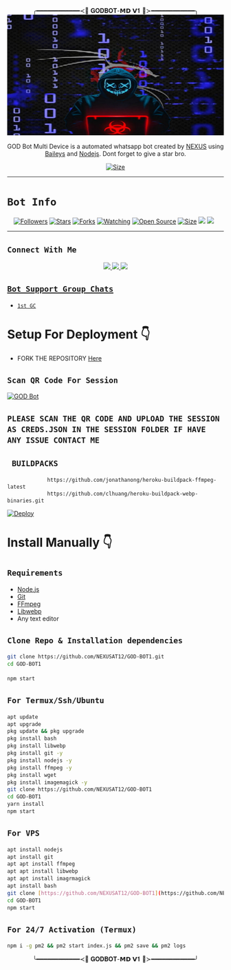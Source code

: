 <p align="center">  
╭━━━━━━━━━━━━≺👑 𝐆𝐎𝐃𝐁𝐎𝐓-𝗠𝗗 𝗩𝟏 👑≻━━━━━━━━━━━━╮     

 
<img src="./GODMEDIA/theme/GODBOTPIC.jpg" width="540" height="280" />   

</p> 


<p align="center">
GOD Bot Multi Device is a automated whatsapp bot created by <a href="https://github.com/NEXUSAT12" target="_blank">NEXUS</a> using <a href="https://github.com/adiwajshing/Baileys" target="_blank">Baileys</a> and <a href="https://github.com/nodejs" target="_blank">Nodejs</a>. Dont forget to give a star bro.
</p>

<p align="center">
<a href="https://t.me/HACKERGuru2/"><img title="Size" src="https://img.shields.io/badge/Tutorial-Video-green"></a>
</p>

------

# ```Bot Info```
<p align="center">
<a href="https://github.com/NEXUSAT12/followers"><img title="Followers" src="https://img.shields.io/github/followers/NEXUSAT12?color=red&style=flat-square"></a>
<a href="https://github.com/NEXUSAT12/GOD-BOT1/stargazers/"><img title="Stars" src="https://img.shields.io/github/stars/NEXUSAT12/GOD-BOT1?color=blue&style=flat-square"></a>
<a href="https://github.com/NEXUSAT12/GOD-BOT1/network/members"><img title="Forks" src="https://img.shields.io/github/forks/NEXUSAT12/GOD-BOT1?color=red&style=flat-square"></a>
<a href="https://github.com/NEXUSAT12/GOD-BOT1/watchers"><img title="Watching" src="https://img.shields.io/github/watchers/NEXUSAT12/GOD-BOT1?label=Watchers&color=blue&style=flat-square"></a>
<a href="https://github.com/NEXUSAT12/GOD-BOT1"><img title="Open Source" src="https://img.shields.io/badge/Author-GOD%20Bot%20Inc.-red?v=103"></a>
<a href="https://github.com/NEXUSAT12/GOD-BOT1/"><img title="Size" src="https://img.shields.io/github/repo-size/NEXUSAT12/GOD-BOT1?style=flat-square&color=green"></a>
<a href="https://hits.seeyoufarm.com"><img src="https://hits.seeyoufarm.com/api/count/incr/badge.svg?url=https%3A%2F%2Fgithub.com%2FNEXUSAT12%2FGOD-BOT1&count_bg=%2379C83D&title_bg=%23555555&icon=probot.svg&icon_color=%2300FF6D&title=hits&edge_flat=false"/></a>
<a href="https://github.com/NEXUSAT12/GOD-BOT1/graphs/commit-activity"><img height="20" src="https://img.shields.io/badge/Maintained%3F-yes-green.svg"></a>&nbsp;&nbsp;
</p>
<p align='center'>
    </p>

-------

## ```Connect With Me```
<p align="center">
<a href="https://wa.me/918130784851"><img src="https://img.shields.io/badge/Contact NEXUS-25D366?style=for-the-badge&logo=whatsapp&logoColor=white" />
<a href="https://chat.whatsapp.com/H2yL8sXuUsd2K1wuYydjnb"><img src="https://img.shields.io/badge/Join Official GC-25D366?style=for-the-badge&logo=whatsapp&logoColor=white" />
<a href="https://t.me/HACKERGuru2"><img src="https://img.shields.io/badge/TELEGRAM GROUP-ff0000?style=for-the-badge&logo=telegram&logoColor=ff000000&link=https://youtube.com/@DGXeon" /><br>
</p>


<p align="left">
</p>

## ```Bot Support Group Chats```

- [`1st GC`](https://chat.whatsapp.com/H2yL8sXuUsd2K1wuYydjnb)

# Setup For Deployment 👇

- FORK THE REPOSITORY [Here](https://github.com/NEXUSAT12/GOD-BOT1/fork)

## `Scan QR Code For Session`
[![GOD Bot](https://repl.it/badge/github/quiec/whatsasena)](https://replit.com/@NEXUSAT12/GOD-BOT-1-MULTI-AUTH-SESSION-GENERATOR)

## `PLEASE SCAN THE QR CODE AND UPLOAD THE SESSION AS CREDS.JSON IN THE SESSION FOLDER IF HAVE ANY ISSUE CONTACT ME`

## ` BUILDPACKS`

```
             https://github.com/jonathanong/heroku-buildpack-ffmpeg-latest
             https://github.com/clhuang/heroku-buildpack-webp-binaries.git
```

[![Deploy](https://www.herokucdn.com/deploy/button.svg)](https://heroku.com/deploy?template=https://github.com/NEXUSAT12/GOD-BOT1/)

# Install Manually 👇
## `Requirements`
* [Node.js](https://nodejs.org/en/)
* [Git](https://git-scm.com/downloads)
* [FFmpeg](https://github.com/BtbN/FFmpeg-Builds/releases/download/autobuild-2020-12-08-13-03/ffmpeg-n4.3.1-26-gca55240b8c-win64-gpl-4.3.zip)
* [Libwebp](https://developers.google.com/speed/webp/download)
* Any text editor
## `Clone Repo & Installation dependencies`
```bash
git clone https://github.com/NEXUSAT12/GOD-BOT1.git
cd GOD-BOT1

npm start
```
## `For Termux/Ssh/Ubuntu`
```bash
apt update
apt upgrade
pkg update && pkg upgrade
pkg install bash
pkg install libwebp
pkg install git -y
pkg install nodejs -y 
pkg install ffmpeg -y 
pkg install wget
pkg install imagemagick -y
git clone https://github.com/NEXUSAT12/GOD-BOT1
cd GOD-BOT1
yarn install
npm start
```
## `For VPS`
```bash
apt install nodejs 
apt install git 
apt apt install ffmpeg 
apt apt install libwebp 
apt apt install imagrmagick
apt install bash
git clone [https://github.com/NEXUSAT12/GOD-BOT1](https://github.com/NEXUSAT12/GOD-BOT1)
cd GOD-BOT1
npm start
```
## `For 24/7 Activation (Termux)`
```bash
npm i -g pm2 && pm2 start index.js && pm2 save && pm2 logs
```
<p align="center">
  ╰━━━━━━━━━━━━≺👑 𝐆𝐎𝐃𝐁𝐎𝐓-𝗠𝗗 𝗩𝟏 👑≻━━━━━━━━━━━━╯
</p> 
  

